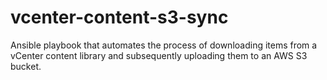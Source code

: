 # vcenter-content-s3-sync
Ansible playbook that automates the process of downloading items from a vCenter content library and subsequently uploading them to an AWS S3 bucket.
